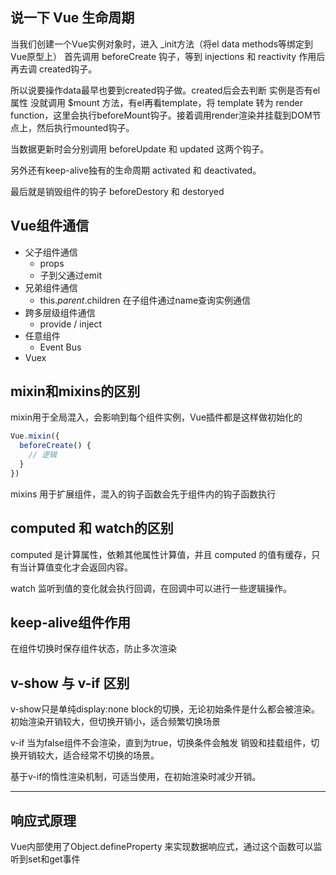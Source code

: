 ## 说一下 Vue 生命周期

当我们创建一个Vue实例对象时，进入 _init方法（将el data methods等绑定到Vue原型上） 首先调用 beforeCreate 钩子，等到 injections 和 reactivity 作用后再去调 created钩子。

所以说要操作data最早也要到created钩子做。created后会去判断 实例是否有el属性 没就调用 $mount 方法，有el再看template，将 template 转为 render function，这里会执行beforeMount钩子。接着调用render渲染并挂载到DOM节点上，然后执行mounted钩子。

当数据更新时会分别调用 beforeUpdate 和 updated 这两个钩子。

另外还有keep-alive独有的生命周期 activated 和 deactivated。

最后就是销毁组件的钩子 beforeDestory 和 destoryed

## Vue组件通信

- 父子组件通信
  - props
  - 子到父通过emit
- 兄弟组件通信
  - this.$parent.$children 在子组件通过name查询实例通信
- 跨多层级组件通信
  - provide / inject
- 任意组件
  - Event Bus
- Vuex

##  mixin和mixins的区别

mixin用于全局混入，会影响到每个组件实例，Vue插件都是这样做初始化的

```js
Vue.mixin({
  beforeCreate() {
    // 逻辑
  }
})
```

mixins 用于扩展组件，混入的钩子函数会先于组件内的钩子函数执行

## computed 和 watch的区别

computed 是计算属性，依赖其他属性计算值，并且 computed 的值有缓存，只有当计算值变化才会返回内容。

watch 监听到值的变化就会执行回调，在回调中可以进行一些逻辑操作。

## keep-alive组件作用

在组件切换时保存组件状态，防止多次渲染 

## v-show 与 v-if 区别

v-show只是单纯display:none block的切换，无论初始条件是什么都会被渲染。初始渲染开销较大，但切换开销小，适合频繁切换场景

v-if 当为false组件不会渲染，直到为true，切换条件会触发 销毁和挂载组件，切换开销较大，适合经常不切换的场景。

基于v-if的惰性渲染机制，可适当使用，在初始渲染时减少开销。

---

## 响应式原理

Vue内部使用了Object.defineProperty 来实现数据响应式，通过这个函数可以监听到set和get事件

